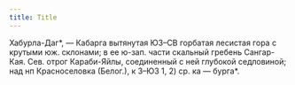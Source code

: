 ```yaml
---
title: Title
---
```


Хабурла-Даг*, — Кабарга вытянутая ЮЗ–СВ горбатая лесистая гора с крутыми юж.
склонами; в ее ю-зап. части скальный гребень Сангар-Кая. Сев. отрог Караби-Яйлы,
соединенный с ней глубокой седловиной; над нп Красноселовка (Белог.), к З–ЮЗ 1,
2) ср. ка — бурга*.
